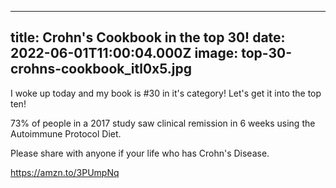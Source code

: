 
---
title: Crohn's Cookbook in the top 30!
date: 2022-06-01T11:00:04.000Z
image: top-30-crohns-cookbook_itl0x5.jpg
---
I woke up today and my book is #30 in it's category! Let's get it into the top ten! 

73% of people in a 2017 study saw clinical remission in 6 weeks using the Autoimmune Protocol Diet.

Please share with anyone if your life who has Crohn's Disease.

https://amzn.to/3PUmpNq